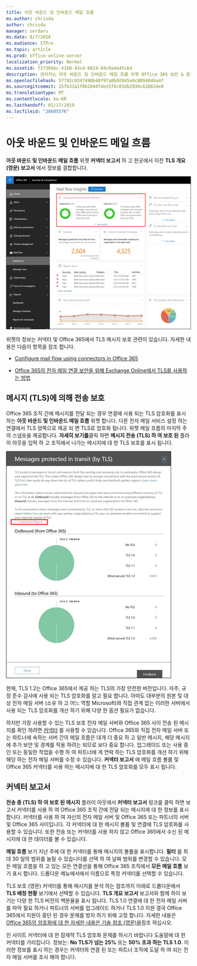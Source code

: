 ```yaml
---
title: 아웃 바운드 및 인바운드 메일 흐름
ms.author: chrisda
author: chrisda
manager: serdars
ms.date: 8/7/2018
ms.audience: ITPro
ms.topic: article
ms.prod: office-online-server
localization_priority: Normal
ms.assetid: f2738dec-41b0-43c4-b814-84c0a4e45c6d
description: 관리자는 아웃 바운드 및 인바운드 메일 흐름 위젯 Office 365 보안 & 준수 센터에서에서 메일 흐름 대시보드에서 알 수 있습니다.
ms.openlocfilehash: 57792c0347490b40f97a8b92945a9c809484ba4f
ms.sourcegitcommit: 25fb33a1f8b2844fde15f6c03db2936c610824e0
ms.translationtype: MT
ms.contentlocale: ko-KR
ms.lasthandoff: 01/17/2019
ms.locfileid: "28685576"
---
```

# <a name="outbound-and-inbound-mail-flow"></a>아웃 바운드 및 인바운드 메일 흐름

**아웃 바운드 및 인바운드 메일 흐름** 위젯 **커넥터 보고서** 하 고 한곳에서 이전 **TLS 개요 (영문) 보고서** 에서 정보를 결합합니다.

![Office 365 보안 & 준수 센터의에서 메일 흐름 대시보드에서 아웃 바운드 및 인바운드 메일 흐름 보고서](media/2c591d1c-bad6-4b72-890e-f8fdfd4f447a.png)

위젯의 정보는 커넥터 및 Office 365에서 TLS 메시지 보호 관련이 있습니다. 자세한 내용은 다음이 항목을 참조 합니다.

- [Configure mail flow using connectors in Office 365](https://technet.microsoft.com/library/ms.exch.eac.connectorselection.aspx)

- [Office 365의 전자 메일 연결 보안을 위해 Exchange Online에서 TLS를 사용하는 방법](https://support.office.com/article/4CDE0CDA-3430-4DC0-B489-F2C0736C929F)

## <a name="message-protected-in-transit-by-tls"></a>메시지 (TLS)에 의해 전송 보호

Office 365 조직 간에 메시지를 전달 되는 경우 연결에 사용 되는 TLS 암호화를 표시 하는 **아웃 바운드 및 인바운드 메일 흐름** 위젯 합니다. 다른 전자 메일 서비스 설정 하는 연결에서 TLS 양쪽으로 제공 되 면 TLS로 암호화 됩니다. 위젯 메일 흐름의 마지막 주의 스냅숏을 제공합니다. **자세히 보기를**클릭 하면 **메시지 전송 (TLS) 하 여 보호 된** 플라이 아웃을 입력 하 고 조직에서 나가는 메시지에 대 한 TLS 보호를 표시 됩니다.

![Office 365 보안 & 준수 센터의에서 플라이 아웃 (TLS) 하 여 전송 중에에서 보호 된 메시지](media/825aa74c-413d-4141-8e3c-dfe68ae78eed.png)

현재, TLS 1.2는 Office 365에서 제공 하는 TLS의 가장 안전한 버전입니다. 자주, 규정 준수 감사에 사용 되는 TLS 암호화를 알고 필요 합니다. 아마도 대부분의 원본 및 대상 전자 메일 서버 (소유 하 고 어느 역할 Microsoft)와 직접 관계 없는 이러한 서버에서 사용 되는 TLS 암호화를 개선 하기 위해 다양 한 옵션 필요가 없습니다.

하지만 가장 사용할 수 있는 TLS 보호 전자 메일 서버와 Office 365 사이 전송 된 메시지를 확인 하려면 [커넥터](https://technet.microsoft.com/library/ms.exch.eac.connectorselection.aspx) 를 사용할 수 있습니다. Office 365와 직접 전자 메일 서버 또는 파트너에 속하는 서버 간의 메일 흐름은 대개 더 중요 하 고 일반 메시지, 해당 메시지에 추가 보안 및 경계를 적용 하려는 되므로 보다 중요 합니다. 업그레이드 또는 사용 중인 또는 동일한 작업을 수행 하 여 파트너에 게 연락 하는 TLS 암호화를 개선 하기 위해 해당 하는 전자 메일 서버를 수정 수 있습니다. **커넥터 보고서** 에 메일 흐름 볼륨 및 Office 365 커넥터를 사용 하는 메시지에 대 한 TLS 암호화를 모두 표시 됩니다.

## <a name="connector-report"></a>커넥터 보고서

**전송 중 (TLS) 하 여 보호 된 메시지** 플라이 아웃에서 **커넥터 보고서** 링크를 클릭 하면 보고서 커넥터를 사용 하 여 Office 365 조직 간에 전달 되는 메시지에 대 한 정보를 표시 합니다. 커넥터를 사용 하 여 자신의 전자 메일 서버 및 Office 365 또는 파트너의 서버 및 Office 365 사이입니다. 각 커넥터에 대 한 메시지 볼륨 및 연결에 TLS 암호화를 사용할 수 있습니다. 또한 전송 또는 커넥터를 사용 하지 않고 Office 365에서 수신 된 메시지에 대 한 데이터를 볼 수 있습니다.

**메일 흐름** 보기 지난 주에 대 한 커넥터를 통해 메시지의 볼륨을 표시합니다. **필터** 를 최대 30 일의 범위를 늘릴 수 있습니다를 선택 하 여 날짜 범위를 변경할 수 있습니다. 모든 메일 흐름을 하 고 있는 모든 연결선을 통해 Office 365 조직에서 **모든 메일 흐름** 보기 표시 합니다. 드롭다운 메뉴에서에서 이름으로 특정 커넥터를 선택할 수 있습니다.

TLS 보호 (영문) 커넥터를 통해 메시지를 분석 하는 참조까지 아래로 드롭다운에서 **TLS 배정 현황** 보기에서 선택할 수 있습니다. **TLS 개요 보고서** 보고서와 함께 하이 보기는 다양 한 TLS 버전의 백분율을 표시 됩니다. TLS 1.0 연결에 대 한 전자 메일 서버를 파악 필요 하거나 파트너의 서버를 업그레이드 하거나 TLS 1.0 지원 결국 Office 365에서 지원이 중단 된 경우 문제를 방지 하기 위해 고정 합니다. 자세한 내용은 [Office 365의 암호화에 대 한 자세한 내용은 기술 참조 (영문)을](https://support.office.com/article/862cbe93-4268-4ef9-ba79-277545ecf221)참조 하십시오.

인 사이트 커넥터에 대 한 잠재적 TLS 암호화 문제를 하시기 바랍니다 도움말에 대 한 커넥터를 가리킵니다. 정보는: **No TLS가 넘는 25%** 또는 **50% 초과 하는 TLS 1.0**. 이러한 정보를 표시 하는 경우는 커넥터와 연결 된 또는 파트너 조직에 도달 하 여 되는 전자 메일 서버를 조사 해야 합니다.
